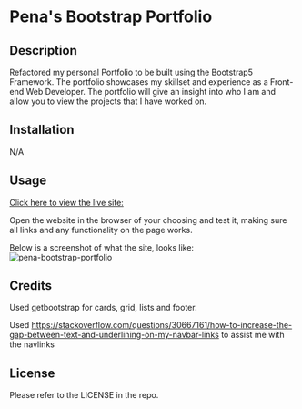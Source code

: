 # Pena's Bootstrap Portfolio

## Description
Refactored my personal Portfolio to be built using the Bootstrap5 Framework. The portfolio showcases my skillset and experience as a Front-end Web Developer. The portfolio will give an insight into who I am and allow you to view the projects that I have worked on.

## Installation
N/A

## Usage
[Click here to view the live site: ](https://wpena.github.io/bootstrap-portfolio/) 

Open the website in the browser of your choosing and test it, making sure all links and any functionality on the page works.

Below is a screenshot of what the site, looks like: 
![pena-bootstrap-portfolio](https://github.com/wpena/bootstrap-portfolio/assets/38634790/41f11b94-b443-432e-bfab-76ad2f480daf)

## Credits
Used getbootstrap for cards, grid, lists and footer.

Used https://stackoverflow.com/questions/30667161/how-to-increase-the-gap-between-text-and-underlining-on-my-navbar-links to assist me with the navlinks

## License
Please refer to the LICENSE in the repo.
